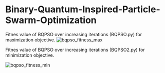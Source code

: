 # Binary-Quantum-Inspired-Particle-Swarm-Optimization
Fitnes value of BQPSO over increasing iterations (BQPSO.py) for maximization objective.
![bqpso_fitness_max](https://github.com/marlomb/Binary-Quantum-Inspired-Particle-Swarm-Optimization/assets/23626150/0122cacf-c872-4e6b-8230-fffc38a3a620)

Fitnes value of BQPSO over increasing iterations (BQPSO2.py) for minimization objective.

![bqpso_fitness_min](https://github.com/marlomb/Binary-Quantum-Inspired-Particle-Swarm-Optimization/assets/23626150/21e8b4c7-c8cd-4399-9ba8-ff9d24c9f4c0)
